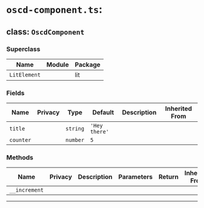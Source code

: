 # `oscd-component.ts`:

## class: `OscdComponent`

### Superclass

| Name         | Module | Package |
| ------------ | ------ | ------- |
| `LitElement` |        | lit     |

### Fields

| Name      | Privacy | Type     | Default       | Description | Inherited From |
| --------- | ------- | -------- | ------------- | ----------- | -------------- |
| `title`   |         | `string` | `'Hey there'` |             |                |
| `counter` |         | `number` | `5`           |             |                |

### Methods

| Name          | Privacy | Description | Parameters | Return | Inherited From |
| ------------- | ------- | ----------- | ---------- | ------ | -------------- |
| `__increment` |         |             |            |        |                |

<hr/>
